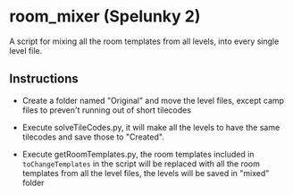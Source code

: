 # room_mixer (Spelunky 2)

A script for mixing all the room templates from all levels, into every single level file.

## Instructions
- Create a folder named "Original" and move the level files, except camp files to preven't running out of short tilecodes

- Execute solveTileCodes.py, it will make all the levels to have the same tilecodes and save those to "Created".

- Execute getRoomTemplates.py, the room templates included in `toChangeTemplates` in the script will be replaced with all the room templates from all the level files, the levels will be saved in "mixed" folder
